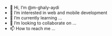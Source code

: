 - 👋 Hi, I’m @m-ghaly-aydi
- 👀 I’m interested in web and mobile development
- 🌱 I’m currently learning ...
- 💞️ I’m looking to collaborate on ...
- 📫 How to reach me ...

<!---
m-ghaly-aydi/m-ghaly-aydi is a ✨ special ✨ repository because its `README.md` (this file) appears on your GitHub profile.
You can click the Preview link to take a look at your changes.
--->
